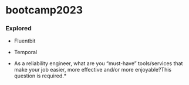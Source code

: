 # bootcamp2023
### Explored 
- Fluentbit
- Temporal

- As a reliability engineer, what are you “must-have” tools/services that make your job easier, more effective and/or more enjoyable?This question is required.*

